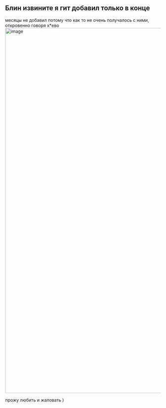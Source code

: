 ## Блин извините я гит добавил только в конце 

месяцы не добавил потому что как то не очень получалось с ними, откровенно говоря х*eво 
<img width="1178" alt="image" src="https://github.com/IslamAsankojoev/daily-schedule/assets/105052376/17ba267b-066e-4f65-a767-89e3735836f9">

прожу любить и жаловать )
